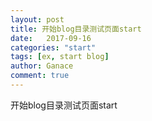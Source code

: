 ```yaml
---
layout: post
title: 开始blog目录测试页面start
date:   2017-09-16
categories: "start"
tags: [ex, start blog]
author: Ganace
comment: true
---
```


开始blog目录测试页面start
